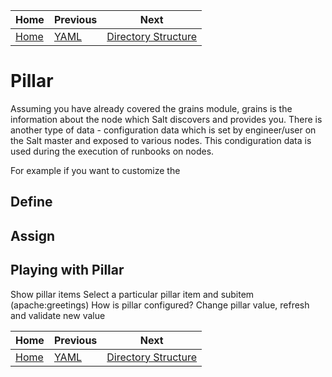 
|Home          |Previous          | Next                                      |
|--------------|------------------|-------------------------------------------|
|[Home](../../)|[YAML](../yaml)   |[Directory Structure](../dir_structure)    |


# Pillar

Assuming you have already covered the grains module, grains is the information about the node which Salt discovers and provides you. There is another type of data - configuration data which is set by engineer/user on the Salt master and exposed to various nodes. This condiguration data is used during the execution of runbooks on nodes.

For example if you want to customize the 

## Define

## Assign

## Playing with Pillar

Show pillar items
Select a particular pillar item and subitem (apache:greetings)
How is pillar configured?
Change pillar value, refresh and validate new value




|Home          |Previous          | Next                                      |
|--------------|------------------|-------------------------------------------|
|[Home](../../)|[YAML](../yaml)   |[Directory Structure](../dir_structure)    |